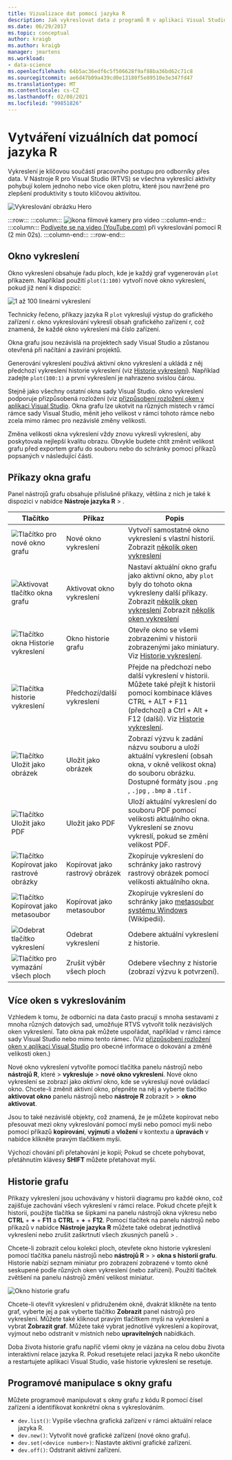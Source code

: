 ```yaml
---
title: Vizualizace dat pomocí jazyka R
description: Jak vykreslovat data z programů R v aplikaci Visual Studio pomocí oken vykreslení.
ms.date: 06/29/2017
ms.topic: conceptual
author: kraigb
ms.author: kraigb
manager: jmartens
ms.workload:
- data-science
ms.openlocfilehash: 64b5ac36edf6c5f506628f9af88ba36bd62c71c8
ms.sourcegitcommit: ae6d47b09a439cd0e13180f5e89510e3e347fd47
ms.translationtype: MT
ms.contentlocale: cs-CZ
ms.lasthandoff: 02/08/2021
ms.locfileid: "99851826"
---
```

# <a name="create-visual-data-plots-with-r"></a>Vytváření vizuálních dat pomocí jazyka R

Vykreslení je klíčovou součástí pracovního postupu pro odborníky přes data. V Nástroje R pro Visual Studio (RTVS) se všechna vykreslící aktivity pohybují kolem jednoho nebo více oken plotru, které jsou navržené pro zlepšení produktivity s touto klíčovou aktivitou.

![Vykreslování obrázku Hero](media/plotting-hero-image.png)

:::row:::
    :::column:::
        ![ikona filmové kamery pro video](../install/media/video-icon.png "Přehrát video")
    :::column-end:::
    :::column:::
        [Podívejte se na video (YouTube.com)](https://www.youtube.com/watch?v=ZTbKmz5RSgY) při vykreslování pomocí R (2 min 02s).
    :::column-end:::
:::row-end:::

## <a name="the-plot-window"></a>Okno vykreslení

Okno vykreslení obsahuje řadu ploch, kde je každý graf vygenerován `plot` příkazem. Například použití `plot(1:100)` vytvoří nové okno vykreslení, pokud již není k dispozici:

![1 až 100 lineární vykreslení](media/plotting-1-to-100.png)

Technicky řečeno, příkazy jazyka R `plot` vykreslují výstup do grafického zařízení r. okno vykreslování vykreslí obsah grafického zařízení r, což znamená, že každé okno vykreslení má číslo zařízení.

Okna grafu jsou nezávislá na projektech sady Visual Studio a zůstanou otevřená při načítání a zavírání projektů.

Generování vykreslení používá aktivní okno vykreslení a ukládá z něj předchozí vykreslení historie vykreslení (viz [Historie vykreslení](#plot-history)). Například zadejte `plot(100:1)` a první vykreslení je nahrazeno svislou čárou.

Stejně jako všechny ostatní okna sady Visual Studio. okno vykreslení podporuje přizpůsobená rozložení (viz [přizpůsobení rozložení oken v aplikaci Visual Studio](../ide/customizing-window-layouts-in-visual-studio.md). Okna grafu lze ukotvit na různých místech v rámci rámce sady Visual Studio, měnit jeho velikost v rámci tohoto rámce nebo zcela mimo rámec pro nezávislé změny velikosti.

Změna velikosti okna vykreslení vždy znovu vykreslí vykreslení, aby poskytovala nejlepší kvalitu obrazu. Obvykle budete chtít změnit velikost grafu před exportem grafu do souboru nebo do schránky pomocí příkazů popsaných v následující části.

## <a name="plot-window-commands"></a>Příkazy okna grafu

Panel nástrojů grafu obsahuje příslušné příkazy, většina z nich je také k dispozici v nabídce **Nástroje jazyka R**  >   .

| Tlačítko | Příkaz | Popis |
| --- | --- | --- |
| ![Tlačítko pro nové okno grafu](media/plotting-toolbar-01-new-plot-window.png) | Nové okno vykreslení | Vytvoří samostatné okno vykreslení s vlastní historií. Zobrazit [několik oken vykreslení](#multiple-plot-windows) |
| ![Aktivovat tlačítko okna grafu](media/plotting-toolbar-02-activate-plot-window.png) | Aktivovat okno vykreslení | Nastaví aktuální okno grafu jako aktivní okno, aby `plot` byly do tohoto okna vykresleny další příkazy. Zobrazit [několik oken vykreslení](#multiple-plot-windows) Zobrazit [několik oken vykreslení](#multiple-plot-windows) |
| ![Tlačítko okna Historie vykreslení](media/plotting-toolbar-03-plot-history.png) | Okno historie grafu | Otevře okno se všemi zobrazeními v historii zobrazenými jako miniatury. Viz [Historie vykreslení](#plot-history). |
| ![Tlačítka historie vykreslení](media/plotting-toolbar-04-plot-history-arrows.png) | Předchozí/další vykreslení |  Přejde na předchozí nebo další vykreslení v historii. Můžete také přejít k historii pomocí kombinace kláves CTRL + ALT + F11 (předchozí) a Ctrl + Alt + F12 (další). Viz [Historie vykreslení](#plot-history). |
| ![Tlačítko Uložit jako obrázek](media/plotting-toolbar-05-save-as-image.png)| Uložit jako obrázek | Zobrazí výzvu k zadání názvu souboru a uloží aktuální vykreslení (obsah okna, v okně velikost okna) do souboru obrázku. Dostupné formáty jsou `.png` , `.jpg` , `.bmp` a `.tif` . |
| ![Tlačítko Uložit jako PDF](media/plotting-toolbar-06-save-as-pdf.png)| Uložit jako PDF | Uloží aktuální vykreslení do souboru PDF pomocí velikosti aktuálního okna. Vykreslení se znovu vykreslí, pokud se změní velikost PDF. |
| ![Tlačítko Kopírovat jako rastrové obrázky](media/plotting-toolbar-07-copy-as-bitmap.png)| Kopírovat jako rastrový obrázek | Zkopíruje vykreslení do schránky jako rastrový rastrový obrázek pomocí velikosti aktuálního okna. |
| ![Tlačítko Kopírovat jako metasoubor](media/plotting-toolbar-08-copy-as-metafile.png)| Kopírovat jako metasoubor | Zkopíruje vykreslení do schránky jako [metasoubor systému Windows](https://en.wikipedia.org/wiki/Windows_Metafile) (Wikipedii). |
| ![Odebrat tlačítko vykreslení](media/plotting-toolbar-09-remove-plot.png)| Odebrat vykreslení | Odebere aktuální vykreslení z historie. |
| ![Tlačítko pro vymazání všech ploch](media/plotting-toolbar-10-clear-all-plots.png) | Zrušit výběr všech ploch | Odebere všechny z historie (zobrazí výzvu k potvrzení). |

## <a name="multiple-plot-windows"></a>Více oken s vykreslováním

Vzhledem k tomu, že odborníci na data často pracují s mnoha sestavami z mnoha různých datových sad, umožňuje RTVS vytvořit tolik nezávislých oken vykreslení. Tato okna pak můžete uspořádat, například v rámci rámce sady Visual Studio nebo mimo tento rámec. (Viz [přizpůsobení rozložení oken v aplikaci Visual Studio](../ide/customizing-window-layouts-in-visual-studio.md) pro obecné informace o dokování a změně velikosti oken.)

Nové okno vykreslení vytvoříte pomocí tlačítka panelu nástrojů nebo **nástrojů R**, které  >  **vykresluje**  >  **nové okno vykreslení**. Nové okno vykreslení se zobrazí jako *aktivní* okno, kde se vykreslují nové ovládací okno. Chcete-li změnit aktivní okno, přepněte na něj a vyberte tlačítko **aktivovat okno** panelu nástrojů nebo **nástroje R** zobrazit  >    >  **okno aktivovat**.

Jsou to také nezávislé objekty, což znamená, že je můžete kopírovat nebo přesouvat mezi okny vykreslování pomocí myši nebo pomocí myši nebo pomocí příkazů **kopírování**, **vyjmutí** a **vložení** v kontextu a **úpravách** v nabídce klikněte pravým tlačítkem myši.

Výchozí chování při přetahování je kopií; Pokud se chcete pohybovat, přetáhnutím klávesy **SHIFT** můžete přetahovat myší.

## <a name="plot-history"></a>Historie grafu

Příkazy vykreslení jsou uchovávány v historii diagramu pro každé okno, což zajišťuje zachování všech vykreslení v rámci relace. Pokud chcete přejít k historii, použijte tlačítka se šipkami na panelu nástrojů okna výkresu nebo **CTRL** + **+** + **F11** a **CTRL** + **+** + **F12**. Pomocí tlačítek na panelu nástrojů nebo příkazů v nabídce **Nástroje jazyka R** můžete také odebrat jednotlivá vykreslení nebo zrušit zaškrtnutí všech zkusných panelů  >   .

Chcete-li zobrazit celou kolekci ploch, otevřete okno historie vykreslení pomocí tlačítka panelu nástrojů nebo **nástrojů R**  >    >  **okna s historií grafu**.
Historie nabízí seznam miniatur pro zobrazení zobrazené v tomto okně seskupené podle různých oken vykreslení (nebo zařízení). Použití tlačítek zvětšení na panelu nástrojů změní velikost miniatur.

![Okno historie grafu](media/plotting-plot-history-window.png)

Chcete-li otevřít vykreslení v přidruženém okně, dvakrát klikněte na tento graf, vyberte jej a pak vyberte tlačítko **Zobrazit** panel nástrojů pro vykreslení. Můžete také kliknout pravým tlačítkem myši na vykreslení a vybrat **Zobrazit graf**. Můžete také vybrat jednotlivé vykreslení a kopírovat, vyjmout nebo odstranit v místních nebo **upravitelných** nabídkách.

Doba života historie grafu napříč všemi okny je vázána na celou dobu života interaktivní relace jazyka R. Pokud resetujete relaci jazyka R nebo ukončíte a restartujete aplikaci Visual Studio, vaše historie vykreslení se resetuje.

## <a name="programmatically-manipulate-plot-windows"></a>Programové manipulace s okny grafu

Můžete programově manipulovat s okny grafu z kódu R pomocí čísel zařízení a identifikovat konkrétní okna s vykreslováním.

- `dev.list()`: Vypíše všechna grafická zařízení v rámci aktuální relace jazyka R.
- `dev.new()`: Vytvořit nové grafické zařízení (nové okno grafu).
- `dev.set(<device number>)`: Nastavte aktivní grafické zařízení.
- `dev.off()`: Odstranit aktivní zařízení.
